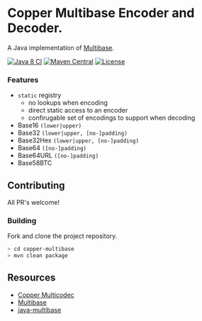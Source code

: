 # Copper Multibase Encoder and Decoder.

A Java implementation of [Multibase](https://github.com/multiformats/multibase).

[![Java 8 CI](https://github.com/filip26/copper-multibase/actions/workflows/java8-build.yml/badge.svg)](https://github.com/filip26/copper-multibase/actions/workflows/java8-build.yml)
[![Maven Central](https://img.shields.io/maven-central/v/com.apicatalog/copper-multibase.svg?label=Maven%20Central)](https://search.maven.org/search?q=g:com.apicatalog%20AND%20a:copper-multibase)
[![License](https://img.shields.io/badge/License-Apache%202.0-blue.svg)](https://opensource.org/licenses/Apache-2.0)

### Features
- `static` registry
  - no lookups when encoding
  - direct static access to an encoder
  - confirugable set of encodings to support when decoding
- Base16 `(lower|upper)`
- Base32 `(lower|upper, [no-]padding)`
- Base32Hex `(lower|upper, [no-]padding)`
- Base64 `([no-]padding)`
- Base64URL `([no-]padding)`
- Base58BTC

## Contributing

All PR's welcome!


### Building

Fork and clone the project repository.

```bash
> cd copper-multibase
> mvn clean package
```


## Resources
- [Copper Multicodec](https://github.com/filip26/copper-multicodec)
- [Multibase](https://github.com/multiformats/multibase)
- [java-multibase](https://github.com/multiformats/java-multibase)


